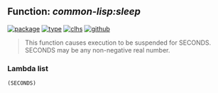 ## Function: ***common-lisp:sleep***
[![package](https://img.shields.io/badge/Package-COMMON--LISP-5f9ea0.svg?style=social&colorA=999999)](../) [![type](https://img.shields.io/badge/Type-Function-5f9ea0.svg?style=social&colorA=999999)](../#function) [![clhs](https://img.shields.io/badge/CLHS-SLEEP-5f9ea0.svg?style=social&colorA=999999)](http://www.lispworks.com/documentation/HyperSpec/Body/f_sleep.htm) [![github](https://img.shields.io/badge/GitHub-View_the_source-5f9ea0.svg?style=social&colorA=999999&logo=github)](https://github.com/sbcl/sbcl/blob/master/src/code/toplevel.lisp/) 

> This function causes execution to be suspended for SECONDS. SECONDS may be
> any non-negative real number.

### Lambda list
```
(SECONDS)
```
